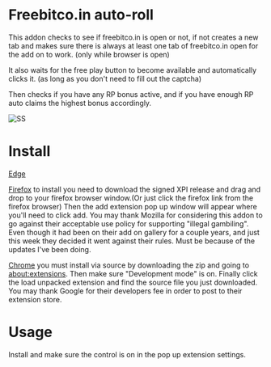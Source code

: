 # Freebitco.in auto-roll
This addon checks to see if freebitco.in is open or not, if not creates a new tab and makes sure there is always at least one tab of freebitco.in open for the add on to work.
(only while browser is open)

It also waits for the free play button to become available and automatically clicks it. (as long as you don't need to fill out the captcha)

Then checks if you have any RP bonus active, and if you have enough RP auto claims the highest bonus accordingly.

![SS](https://user-images.githubusercontent.com/23060794/119176949-88192080-ba20-11eb-8051-00f1f776cbc5.png)

# Install

[Edge](https://microsoftedge.microsoft.com/addons/detail/freebitcoin-automated/mmmidhlgmjehopdjiinffadldiopmfck) 

[Firefox](https://github.com/nickisghosty/freebtc-autoroll/releases/download/3.5/freebtc-autoroll-firefox.xpi) to install you need to download the signed XPI release and drag and drop to your firefox browser window.(Or just click the firefox link from the firefox browser) Then the add extension pop up window will appear where you'll need to click add. You may thank Mozilla for considering this addon to go against their acceptable use policy for supporting "illegal gambiling". Even though it had been on their add on gallery for a couple years, and just this week they decided  it went against their rules. Must be because of the updates I've been doing.

[Chrome](https://github.com/nickisghosty/freebtc-autoroll/releases/download/3.5/freebtc-autoroll-google.crx) you must install via source by downloading the zip and going to [about:extensions](chrome://about:extensions). Then make sure "Development mode" is on. Finally click the load unpacked extension and find the source file you just downloaded. You may thank Google for their developers fee in order to post to their extension store.

# Usage
Install and make sure the control is on in the pop up extension settings.
